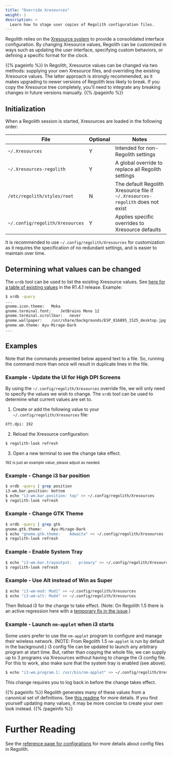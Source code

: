 ```yaml
---
title: "Override Xresources"
weight: 1
description: >
  Learn how to stage user copies of Regolith configuration files.
---
```


Regolith relies on the [Xresource system](https://en.wikipedia.org/wiki/X_resources) to provide a consolidated interface configuration.  By changing Xresource values, Regolith can be customized in ways such as updating the user interface, specifying custom behaviors, or defining a specific format for the clock.  

{{% pageinfo %}}
In Regolith, Xresource values can be changed via two methods: supplying your own Xresource files, and overriding the existing Xresource values.  The latter approach is strongly recommended, as it makes upgrading to newer versions of Regolith less likely to break.  If you copy the Xresource tree completely, you'll need to integrate any breaking changes in future versions manually.
{{% /pageinfo %}}


## Initialization

When a Regolith session is started, Xresources are loaded in the following order:

| File | Optional | Notes |
| ---- | -------- | ----- |
| `~/.Xresources` | Y | Intended for non-Regolith settings |
| `~/.Xresources-regolith` | Y | A global override to replace all Regolith settings |
| `/etc/regolith/styles/root` | N | The default Regolith Xresource file if `~/.Xresources-regolith` does not exist |
| `~/.config/regolith/Xresources` | Y | Applies specific overrides to Xresource defaults |

It is recommended to use `~/.config/regolith/Xresources` for customization as it requires the specification of no redundant settings, and is easier to maintain over time.

## Determining what values can be changed

The `xrdb` tool can be used to list the existing Xresource values.  See [here for a table of existing values](../../reference/xresources) in the R1.4.1 release.  Example:

```bash
$ xrdb -query 
...
gnome.icon.theme:	Moka
gnome.terminal.font:	JetBrains Mono 12
gnome.terminal.scrollbar:	never
gnome.wallpaper:	/usr/share/backgrounds/ESP_016895_1525_desktop.jpg
gnome.wm.theme:	Ayu-Mirage-Dark
...
```

## Examples
Note that the commands presented below append text to a file.  So, running the command more than once will result in duplicate lines in the file.

### Example - Update the UI for High DPI Screens

By using the `~/.config/regolith/Xresources` override file, we will only need to specify the values we wish to change.  The `xrdb` tool can be used to determine what current values are set to.

1. Create or add the following value to your `~/.config/regolith/Xresources` file:
```bash
Xft.dpi: 192
```
2. Reload the Xresource configuration:
```bash
$ regolith-look refresh
```
3. Open a new terminal to see the change take effect.

<sub>192 is just an example value, please adjust as needed.</sub>

### Example - Change i3 bar position

```bash
$ xrdb -query | grep position
i3-wm.bar.position:	bottom
$ echo "i3-wm.bar.position:	top" >> ~/.config/regolith/Xresources
$ regolith-look refresh
```

### Example - Change GTK Theme

```bash
$ xrdb -query | grep gtk
gnome.gtk.theme:	Ayu-Mirage-Dark
$ echo "gnome.gtk.theme:	Adwaita" >> ~/.config/regolith/Xresources
$ regolith-look refresh
```

### Example - Enable System Tray

```bash
$ echo "i3-wm.bar.trayoutput:	primary" >> ~/.config/regolith/Xresources
$ regolith-look refresh
```

### Example - Use Alt instead of Win as Super

```bash
$ echo "i3-wm-mod: Mod1" >> ~/.config/regolith/Xresources
$ echo "i3-wm-alt: Mod4" >> ~/.config/regolith/Xresources
```

Then Reload i3 for the change to take effect.  (Note: On Regolith 1.5 there is an active regression here with a [temporary fix in the issue](https://github.com/regolith-linux/regolith-desktop/issues/504).)

### Example - Launch `nm-applet` when i3 starts

Some users prefer to use the `nm-applet` program to configure and manage their wireless network.  (NOTE: From Regolith 1.5 `nm-applet` is run by default in the background.)  i3 config file can be updated to launch any arbitrary program at start time.  But, rather than copying the whole file, we can supply up to 3 programs via Xresources without having to change the i3 config file.  For this to work, also make sure that the system tray is enabled (see above).

```bash
$ echo "i3-wm.program.1: /usr/bin/nm-applet" >> ~/.config/regolith/Xresources
```

This change requires you to log back in before the change takes effect.

{{% pageinfo %}}
Regolith generates many of these values from a canonical set of definitions.  See [this readme](https://github.com/regolith-linux/regolith-styles) for more details.  If you find yourself updating many values, it may be more concise to create your own look instead.
{{% /pageinfo %}}

# Further Reading

See the [reference page for configrations](../../reference/configurations) for more details about config files in Regolith.
